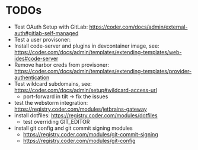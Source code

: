 TODOs
======

- Test OAuth Setup with GitLab: https://coder.com/docs/admin/external-auth#gitlab-self-managed
- Test a user provisoner: 
- Install code-server and plugins in devcontainer image, see: https://coder.com/docs/admin/templates/extending-templates/web-ides#code-server
- Remove harbor creds from provisoner: https://coder.com/docs/admin/templates/extending-templates/provider-authentication
- Test wildcard subdomains, see: https://coder.com/docs/admin/setup#wildcard-access-url
  - port-forward in tilt -> fix the issues
- test the webstorm integration: https://registry.coder.com/modules/jetbrains-gateway
- install dotfiles: https://registry.coder.com/modules/dotfiles
  - test overriding GIT_EDITOR
- install git config and git commit signing modules
  - https://registry.coder.com/modules/git-commit-signing
  - https://registry.coder.com/modules/git-config   